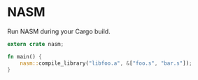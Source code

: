 # NASM

Run NASM during your Cargo build.

```rust
extern crate nasm;

fn main() {
    nasm::compile_library("libfoo.a", &["foo.s", "bar.s"]);
}
```
